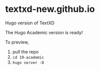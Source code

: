 # textxd-new.github.io
Hugo version of TextXD

The Hugo Academic version is ready!

To preview,

1. pull the repo
2. `cd 19-academic`
3. `hugo server -D`
